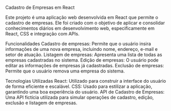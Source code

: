 Cadastro de Empresas em React

Este projeto é uma aplicação web desenvolvida em React que permite o cadastro de empresas. Ele foi criado com o objetivo de aplicar e consolidar conhecimentos diários em desenvolvimento web, especificamente em React, CSS e integração com APIs.

Funcionalidades
Cadastro de empresas: Permite que o usuário insira informações de uma nova empresa, incluindo nome, endereço, e-mail e setor de atuação.
Listagem de empresas: Apresenta uma lista de todas as empresas cadastradas no sistema.
Edição de empresas: O usuário pode editar as informações de empresas já cadastradas.
Exclusão de empresas: Permite que o usuário remova uma empresa do sistema.

Tecnologias Utilizadas
React: Utilizado para construir a interface do usuário de forma eficiente e escalável.
CSS: Usado para estilizar a aplicação, garantindo uma boa experiência do usuário.
API de Cadastro de Empresas: Uma API fictícia utilizada para simular operações de cadastro, edição, exclusão e listagem de empresas.
